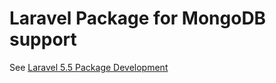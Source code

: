 # Laravel Package for MongoDB support

See [Laravel 5.5 Package Development](https://medium.com/@markustripp/laravel-5-5-package-development-e72f3e7a8f38)
